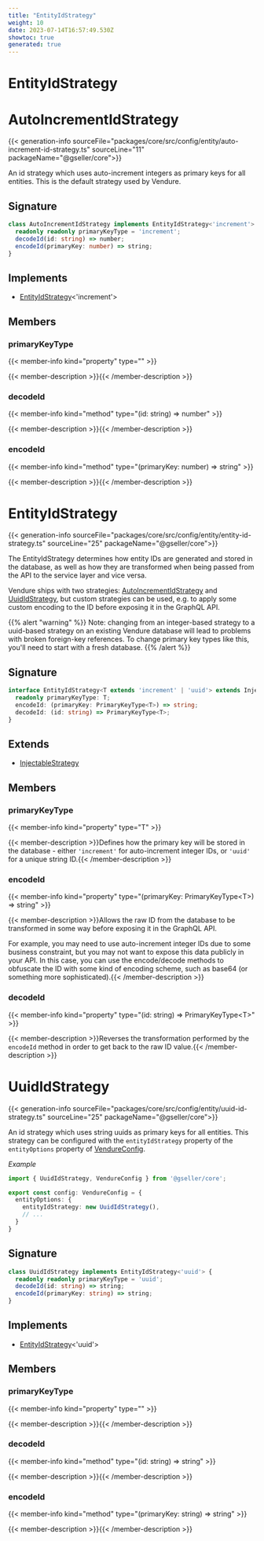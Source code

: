 ```yaml
---
title: "EntityIdStrategy"
weight: 10
date: 2023-07-14T16:57:49.530Z
showtoc: true
generated: true
---
```

<!-- This file was generated from the Vendure source. Do not modify. Instead, re-run the "docs:build" script -->

# EntityIdStrategy
<div class="symbol">


# AutoIncrementIdStrategy

{{< generation-info sourceFile="packages/core/src/config/entity/auto-increment-id-strategy.ts" sourceLine="11" packageName="@gseller/core">}}

An id strategy which uses auto-increment integers as primary keys
for all entities. This is the default strategy used by Vendure.

## Signature

```TypeScript
class AutoIncrementIdStrategy implements EntityIdStrategy<'increment'> {
  readonly readonly primaryKeyType = 'increment';
  decodeId(id: string) => number;
  encodeId(primaryKey: number) => string;
}
```
## Implements

 * <a href='/typescript-api/configuration/entity-id-strategy#entityidstrategy'>EntityIdStrategy</a>&#60;'increment'&#62;


## Members

### primaryKeyType

{{< member-info kind="property" type=""  >}}

{{< member-description >}}{{< /member-description >}}

### decodeId

{{< member-info kind="method" type="(id: string) => number"  >}}

{{< member-description >}}{{< /member-description >}}

### encodeId

{{< member-info kind="method" type="(primaryKey: number) => string"  >}}

{{< member-description >}}{{< /member-description >}}


</div>
<div class="symbol">


# EntityIdStrategy

{{< generation-info sourceFile="packages/core/src/config/entity/entity-id-strategy.ts" sourceLine="25" packageName="@gseller/core">}}

The EntityIdStrategy determines how entity IDs are generated and stored in the
database, as well as how they are transformed when being passed from the API to the
service layer and vice versa.

Vendure ships with two strategies: <a href='/typescript-api/configuration/entity-id-strategy#autoincrementidstrategy'>AutoIncrementIdStrategy</a> and <a href='/typescript-api/configuration/entity-id-strategy#uuididstrategy'>UuidIdStrategy</a>,
but custom strategies can be used, e.g. to apply some custom encoding to the ID before exposing
it in the GraphQL API.

{{% alert "warning" %}}
Note: changing from an integer-based strategy to a uuid-based strategy
on an existing Vendure database will lead to problems with broken foreign-key
references. To change primary key types like this, you'll need to start with
a fresh database.
{{% /alert %}}

## Signature

```TypeScript
interface EntityIdStrategy<T extends 'increment' | 'uuid'> extends InjectableStrategy {
  readonly primaryKeyType: T;
  encodeId: (primaryKey: PrimaryKeyType<T>) => string;
  decodeId: (id: string) => PrimaryKeyType<T>;
}
```
## Extends

 * <a href='/typescript-api/common/injectable-strategy#injectablestrategy'>InjectableStrategy</a>


## Members

### primaryKeyType

{{< member-info kind="property" type="T"  >}}

{{< member-description >}}Defines how the primary key will be stored in the database - either
`'increment'` for auto-increment integer IDs, or `'uuid'` for a unique
string ID.{{< /member-description >}}

### encodeId

{{< member-info kind="property" type="(primaryKey: PrimaryKeyType&#60;T&#62;) =&#62; string"  >}}

{{< member-description >}}Allows the raw ID from the database to be transformed in some way before exposing
it in the GraphQL API.

For example, you may need to use auto-increment integer IDs due to some business
constraint, but you may not want to expose this data publicly in your API. In this
case, you can use the encode/decode methods to obfuscate the ID with some kind of
encoding scheme, such as base64 (or something more sophisticated).{{< /member-description >}}

### decodeId

{{< member-info kind="property" type="(id: string) =&#62; PrimaryKeyType&#60;T&#62;"  >}}

{{< member-description >}}Reverses the transformation performed by the `encodeId` method in order to get
back to the raw ID value.{{< /member-description >}}


</div>
<div class="symbol">


# UuidIdStrategy

{{< generation-info sourceFile="packages/core/src/config/entity/uuid-id-strategy.ts" sourceLine="25" packageName="@gseller/core">}}

An id strategy which uses string uuids as primary keys
for all entities. This strategy can be configured with the
`entityIdStrategy` property of the `entityOptions` property
of <a href='/typescript-api/configuration/vendure-config#vendureconfig'>VendureConfig</a>.

*Example*

```TypeScript
import { UuidIdStrategy, VendureConfig } from '@gseller/core';

export const config: VendureConfig = {
  entityOptions: {
    entityIdStrategy: new UuidIdStrategy(),
    // ...
  }
}
```

## Signature

```TypeScript
class UuidIdStrategy implements EntityIdStrategy<'uuid'> {
  readonly readonly primaryKeyType = 'uuid';
  decodeId(id: string) => string;
  encodeId(primaryKey: string) => string;
}
```
## Implements

 * <a href='/typescript-api/configuration/entity-id-strategy#entityidstrategy'>EntityIdStrategy</a>&#60;'uuid'&#62;


## Members

### primaryKeyType

{{< member-info kind="property" type=""  >}}

{{< member-description >}}{{< /member-description >}}

### decodeId

{{< member-info kind="method" type="(id: string) => string"  >}}

{{< member-description >}}{{< /member-description >}}

### encodeId

{{< member-info kind="method" type="(primaryKey: string) => string"  >}}

{{< member-description >}}{{< /member-description >}}


</div>

